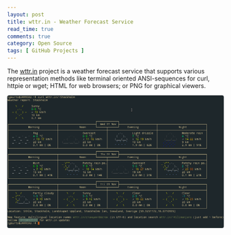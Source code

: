 ```yaml
---
layout: post
title: wttr.in - Weather Forecast Service
read_time: true  
comments: true
category: Open Source
tags: [ GitHub Projects ]
---
```


The [wttr.in](https://github.com/chubin/wttr.in) project is a weather forecast service that supports various representation methods like terminal oriented ANSI-sequences for curl, httpie or wget; HTML for web browsers; or PNG for graphical viewers.

![wttr.in](/assets/wttr.in.png)
 
